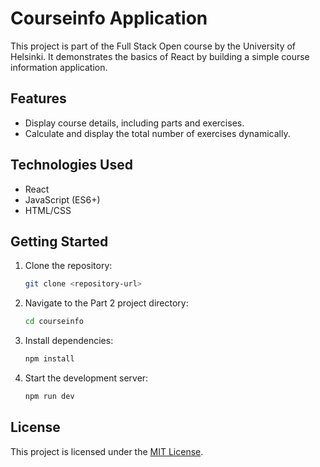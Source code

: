 #  Courseinfo Application

This project is part of the Full Stack Open course by the University of Helsinki. It demonstrates the basics of React by building a simple course information application.

## Features

- Display course details, including parts and exercises.
- Calculate and display the total number of exercises dynamically.

## Technologies Used

- React
- JavaScript (ES6+)
- HTML/CSS

## Getting Started

1. Clone the repository:
    ```bash
    git clone <repository-url>
    ```
2. Navigate to the Part 2 project directory:
    ```bash
    cd courseinfo
    ```
3. Install dependencies:
    ```bash
    npm install
    ```
4. Start the development server:
    ```bash
    npm run dev
    ```

## License

This project is licensed under the [MIT License](LICENSE).
